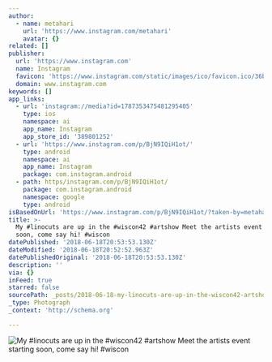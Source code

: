 ```yaml
---
author:
  - name: metahari
    url: 'https://www.instagram.com/metahari'
    avatar: {}
related: []
publisher:
  url: 'https://www.instagram.com'
  name: Instagram
  favicon: 'https://www.instagram.com/static/images/ico/favicon.ico/36b3ee2d91ed.ico'
  domain: www.instagram.com
keywords: []
app_links:
  - url: 'instagram://media?id=1787353475481295405'
    type: ios
    namespace: ai
    app_name: Instagram
    app_store_id: '389801252'
  - url: 'https://www.instagram.com/p/BjN9IQiH1ot/'
    type: android
    namespace: ai
    app_name: Instagram
    package: com.instagram.android
  - path: https/instagram.com/p/BjN9IQiH1ot/
    package: com.instagram.android
    namespace: google
    type: android
isBasedOnUrl: 'https://www.instagram.com/p/BjN9IQiH1ot/?taken-by=metahari'
title: >-
  My #linocuts are up in the #wiscon42 #artshow Meet the artists event starting
  soon, come say hi! #wiscon
datePublished: '2018-06-18T20:53:53.130Z'
dateModified: '2018-06-18T20:52:52.963Z'
datePublishedOriginal: '2018-06-18T20:53:53.130Z'
description: ''
via: {}
inFeed: true
starred: false
sourcePath: _posts/2018-06-18-my-linocuts-are-up-in-the-wiscon42-artshow-meet-the-artis.md
_type: Photograph
_context: 'http://schema.org'

---
```

![My #linocuts are up in the #wiscon42 #artshow Meet the artists event starting soon, come say hi! #wiscon](https://scontent-iad3-1.cdninstagram.com/vp/5b8a78a92b72431d8cc524f2634af61c/5BA68387/t51.2885-15/e35/32738081_576798012706431_4719792209283514368_n.jpg)
